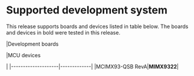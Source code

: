 # Supported development system

This release supports boards and devices listed in table below. The boards and devices in bold were tested in this release.

|Development boards

|MCU devices

|
|--------------------|-------------|
|MCIMX93-QSB RevA|**MIMX9322**|

